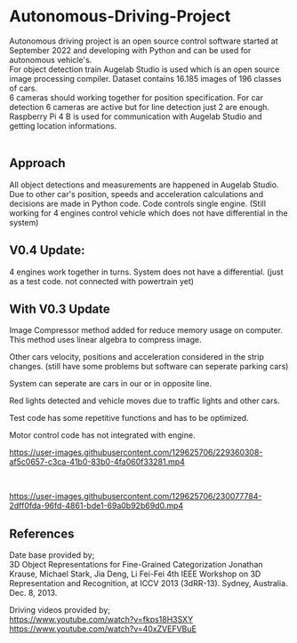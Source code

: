 # Autonomous-Driving-Project
Autonomous driving project is an open source control software started at September 2022 and developing with Python and can be used for autonomous vehicle's.<br>
For object detection train Augelab Studio is used which is an open source image processing compiler. Dataset contains 16.185 images of 196 classes of cars.<br>
6 cameras should working together for position specification. For car detection 6 cameras are active but for line detection just 2 are enough. Raspberry Pi 4 B is used for communication with Augelab Studio and getting location informations.<br><br>

## Approach
All object detections and measurements are happened in Augelab Studio. Due to other car's position, speeds and acceleration calculations and decisions are made in Python code. Code controls single engine. (Still working for 4 engines control vehicle which does not have differential in the system)

## V0.4 Update:<br>
4 engines work together in turns. System does not have a differential. (just as a test code. not connected with powertrain yet)

## With V0.3 Update<br>
Image Compressor method added for reduce memory usage on computer. This method uses linear algebra to compress image.<br>

Other cars velocity, positions and acceleration considered in the strip changes. (still have some problems but software can seperate parking cars)<br>

System can seperate are cars in our or in opposite line.<br>

Red lights detected and vehicle moves due to traffic lights and other cars.<br>

Test code has some repetitive functions and has to be optimized.<br>

Motor control code has not integrated with engine.




https://user-images.githubusercontent.com/129625706/229360308-af5c0657-c3ca-41b0-83b0-4fa060f33281.mp4 




<br>



https://user-images.githubusercontent.com/129625706/230077784-2dff0fda-96fd-4861-bde1-69a0b92b69d0.mp4







## References
Date base provided by;<br>
 3D Object Representations for Fine-Grained Categorization
       Jonathan Krause, Michael Stark, Jia Deng, Li Fei-Fei
       4th IEEE Workshop on 3D Representation and Recognition, at ICCV 2013 (3dRR-13). Sydney, Australia. Dec. 8, 2013.
 
 Driving videos provided by;<br>
 https://www.youtube.com/watch?v=fkps18H3SXY <br>
 https://www.youtube.com/watch?v=40xZVEFVBuE

